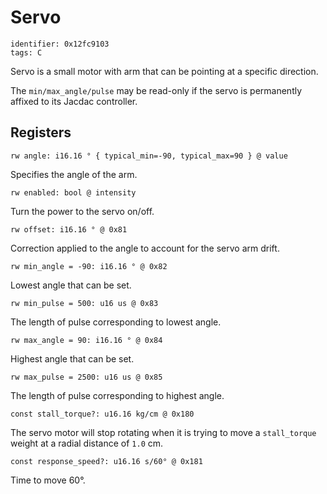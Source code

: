 # Servo

    identifier: 0x12fc9103
    tags: C

Servo is a small motor with arm that can be pointing at a specific direction.

The `min/max_angle/pulse` may be read-only if the servo is permanently affixed to its Jacdac controller.

## Registers

    rw angle: i16.16 ° { typical_min=-90, typical_max=90 } @ value

Specifies the angle of the arm.

    rw enabled: bool @ intensity

Turn the power to the servo on/off.

    rw offset: i16.16 ° @ 0x81

Correction applied to the angle to account for the servo arm drift.

    rw min_angle = -90: i16.16 ° @ 0x82

Lowest angle that can be set.

    rw min_pulse = 500: u16 us @ 0x83

The length of pulse corresponding to lowest angle.

    rw max_angle = 90: i16.16 ° @ 0x84

Highest angle that can be set.

    rw max_pulse = 2500: u16 us @ 0x85

The length of pulse corresponding to highest angle.

    const stall_torque?: u16.16 kg/cm @ 0x180

The servo motor will stop rotating when it is trying to move a ``stall_torque`` weight at a radial distance of ``1.0`` cm.

    const response_speed?: u16.16 s/60° @ 0x181

Time to move 60°.
